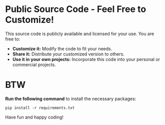 # Public Source Code - Feel Free to Customize!

This source code is publicly available and licensed for your use.  You are free to:

*   **Customize it:**  Modify the code to fit your needs.
*   **Share it:** Distribute your customized version to others.
*   **Use it in your own projects:** Incorporate this code into your personal or commercial projects.


# BTW 

**Run the following command** to install the necessary packages:

     
    pip install -r requirements.txt
    


Have fun and happy coding!
